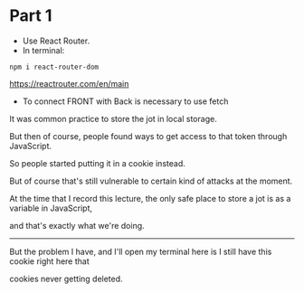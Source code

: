 # Part 1

* Use React Router.
* In terminal:

``
npm i react-router-dom
``

https://reactrouter.com/en/main

* To connect FRONT with Back is necessary to use fetch

It was common practice to store the jot in local storage.

But then of course, people found ways to get access to that token through JavaScript.

So people started putting it in a cookie instead.

But of course that's still vulnerable to certain kind of attacks at the moment.

At the time that I record this lecture, the only safe place to store a jot is as a variable in JavaScript,

and that's exactly what we're doing.

----

But the problem I have, and I'll open my terminal here is I still have this cookie right here that

cookies never getting deleted.